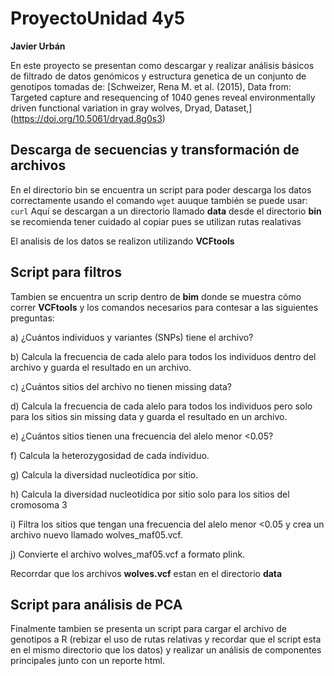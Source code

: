 # ProyectoUnidad 4y5

**Javier Urbán**

En este proyecto se presentan como descargar y realizar análisis básicos de filtrado de datos genómicos y estructura genetica de un conjunto de genotipos tomadas de:
[Schweizer, Rena M. et al. (2015), Data from: Targeted capture and resequencing of 1040 genes reveal environmentally driven functional variation in gray wolves, Dryad, Dataset,] (https://doi.org/10.5061/dryad.8g0s3)
 

## Descarga de secuencias y transformación de archivos 

En el directorio bin se encuentra un script para poder descarga los datos correctamente usando el comando `wget` auuque también se puede usar: `curl`
Aquí se descargan a un directorio llamado **data** desde el directorio **bin** se recomienda tener cuidado al copiar pues se utilizan rutas realativas

El analisis de los datos se realizon utilizando **VCFtools**  

## Script para filtros 

Tambien se encuentra un scrip dentro de **bim** donde se muestra cómo correr **VCFtools** y los comandos necesarios para contesar a las siguientes preguntas:

a) ¿Cuántos individuos y variantes (SNPs) tiene el archivo?

b) Calcula la frecuencia de cada alelo para todos los individuos dentro del archivo y guarda el resultado en un archivo.

c) ¿Cuántos sitios del archivo no tienen missing data?

d) Calcula la frecuencia de cada alelo para todos los individuos pero solo para los sitios sin missing data y guarda el resultado en un archivo.

e) ¿Cuántos sitios tienen una frecuencia del alelo menor <0.05?

f) Calcula la heterozygosidad de cada individuo.

g) Calcula la diversidad nucleotídica por sitio.

h) Calcula la diversidad nucleotídica por sitio solo para los sitios del cromosoma 3

i) Filtra los sitios que tengan una frecuencia del alelo menor <0.05 y crea un archivo nuevo llamado wolves_maf05.vcf.

j) Convierte el archivo wolves_maf05.vcf a formato plink.

Recorrdar que los archivos **wolves.vcf** estan en el directorio **data**


## Script para análisis de PCA

Finalmente tambien se presenta un script para cargar el archivo de genotipos a R (rebizar el uso de rutas relativas y recordar que el 
script esta en el mismo directorio que los datos) y realizar un análisis de componentes principales junto con un reporte html.


